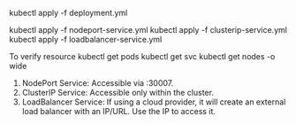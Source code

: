 kubectl apply -f deployment.yml

kubectl apply -f nodeport-service.yml
kubectl apply -f clusterip-service.yml
kubectl apply -f loadbalancer-service.yml

To verify resource
kubectl get pods
kubectl get svc
kubectl get nodes -o wide


1. NodePort Service: Accessible via <NodeIP>:30007.
2. ClusterIP Service: Accessible only within the cluster.
3. LoadBalancer Service: If using a cloud provider, it will create an external load balancer with an IP/URL. Use the IP to access it.
